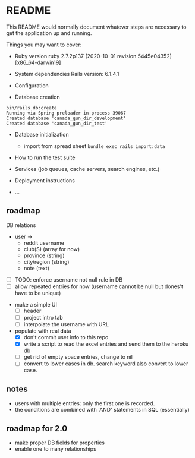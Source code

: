 # README

This README would normally document whatever steps are necessary to get the
application up and running.

Things you may want to cover:

- Ruby version
  ruby 2.7.2p137 (2020-10-01 revision 5445e04352) [x86_64-darwin19]
- System dependencies
  Rails version: 6.1.4.1

- Configuration

- Database creation

```
bin/rails db:create
Running via Spring preloader in process 39067
Created database 'canada_gun_dir_development'
Created database 'canada_gun_dir_test'
```

- Database initialization

  - import from spread sheet `bundle exec rails import:data`

- How to run the test suite

- Services (job queues, cache servers, search engines, etc.)

- Deployment instructions

- ...

## roadmap

DB relations

- user ->
  - reddit username
  - club(S) (array for now)
  - province (string)
  - city/region (string)
  - note (text)
- [ ] TODO: enforce username not null rule in DB
- [ ] allow repeated entries for now (username cannot be null but dones't have to be unique)

* make a simple UI
  - [ ] header
  - [ ] project intro tab
  - [ ] interpolate the username with URL
* populate with real data
  - [x] don't commit user info to this repo
  - [x] write a script to read the excel entries and send them to the heroku db
  - [ ] get rid of empty space entries, change to nil
  - [ ] convert to lower cases in db. search keyword also convert to lower case.

## notes

- users with multiple entries: only the first one is recorded.
- the conditions are combined with 'AND' statements in SQL (essentially)

## roadmap for 2.0

- make proper DB fields for properties
- enable one to many relationships
